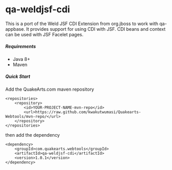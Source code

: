 # qa-weldjsf-cdi

This is a port of the Weld JSF CDI Extension from org.jboss to work with qa-appbase. It provides support for using CDI with JSF. CDI beans and context can be used with JSF Facelet pages.

##### Requirements
* Java 8+
* Maven

##### Quick Start

Add the QuakeArts.com maven repository

```
<repositories>
    <repository>
        <id>YOUR-PROJECT-NAME-mvn-repo</id>
        <url>https://raw.github.com/kwakutwumasi/Quakearts-Webtools/mvn-repo/</url>
    </repository>
</repositories>

```

then add the dependency

```
<dependency>
	<groupId>com.quakearts.webtools</groupId>
	<artifactId>qa-weldjsf-cdi</artifactId>
	<version>1.0.1</version>
</dependency>

```
